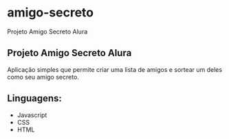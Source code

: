 # amigo-secreto
Projeto Amigo Secreto Alura
## Projeto Amigo Secreto Alura

Aplicação simples que permite criar uma lista de amigos
e sortear um deles como seu amigo secreto.

## Linguagens:

* Javascript
* CSS
* HTML